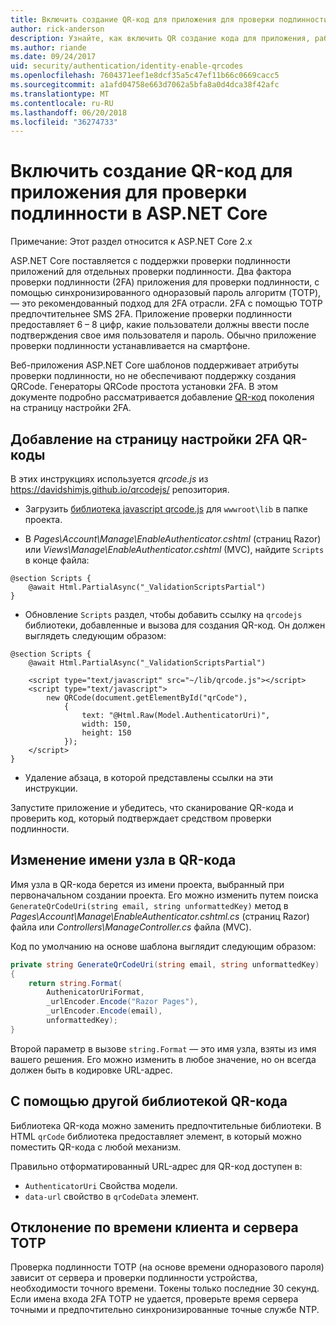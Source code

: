 ```yaml
---
title: Включить создание QR-код для приложения для проверки подлинности в ASP.NET Core
author: rick-anderson
description: Узнайте, как включить QR создание кода для приложения, работающие с ASP.NET Core двухфакторной проверки подлинности для проверки подлинности.
ms.author: riande
ms.date: 09/24/2017
uid: security/authentication/identity-enable-qrcodes
ms.openlocfilehash: 7604371eef1e8dcf35a5c47ef11b66c0669cacc5
ms.sourcegitcommit: a1afd04758e663d7062a5bfa8a0d4dca38f42afc
ms.translationtype: MT
ms.contentlocale: ru-RU
ms.lasthandoff: 06/20/2018
ms.locfileid: "36274733"
---
```

# <a name="enable-qr-code-generation-for-authenticator-apps-in-aspnet-core"></a>Включить создание QR-код для приложения для проверки подлинности в ASP.NET Core

Примечание: Этот раздел относится к ASP.NET Core 2.x

ASP.NET Core поставляется с поддержки проверки подлинности приложений для отдельных проверки подлинности. Два фактора проверки подлинности (2FA) приложения для проверки подлинности, с помощью синхронизированного одноразовый пароль алгоритм (TOTP), — это рекомендованный подход для 2FA отрасли. 2FA с помощью TOTP предпочтительнее SMS 2FA. Приложение проверки подлинности предоставляет 6 – 8 цифр, какие пользователи должны ввести после подтверждения свое имя пользователя и пароль. Обычно приложение проверки подлинности устанавливается на смартфоне.

Веб-приложения ASP.NET Core шаблонов поддерживает атрибуты проверки подлинности, но не обеспечивают поддержку создания QRCode. Генераторы QRCode простота установки 2FA. В этом документе подробно рассматривается добавление [QR-код](https://wikipedia.org/wiki/QR_code) поколения на страницу настройки 2FA.

## <a name="adding-qr-codes-to-the-2fa-configuration-page"></a>Добавление на страницу настройки 2FA QR-коды

В этих инструкциях используется *qrcode.js* из https://davidshimjs.github.io/qrcodejs/ репозитория.

* Загрузить [библиотека javascript qrcode.js](https://davidshimjs.github.io/qrcodejs/) для `wwwroot\lib` в папке проекта.

* В *Pages\Account\Manage\EnableAuthenticator.cshtml* (страниц Razor) или *Views\Manage\EnableAuthenticator.cshtml* (MVC), найдите `Scripts` в конце файла:

```cshtml
@section Scripts {
    @await Html.PartialAsync("_ValidationScriptsPartial")
}
```

* Обновление `Scripts` раздел, чтобы добавить ссылку на `qrcodejs` библиотеки, добавленные и вызова для создания QR-код. Он должен выглядеть следующим образом:

```cshtml
@section Scripts {
    @await Html.PartialAsync("_ValidationScriptsPartial")

    <script type="text/javascript" src="~/lib/qrcode.js"></script>
    <script type="text/javascript">
        new QRCode(document.getElementById("qrCode"),
            {
                text: "@Html.Raw(Model.AuthenticatorUri)",
                width: 150,
                height: 150
            });
    </script>
}
```

* Удаление абзаца, в которой представлены ссылки на эти инструкции.

Запустите приложение и убедитесь, что сканирование QR-кода и проверить код, который подтверждает средством проверки подлинности.

## <a name="change-the-site-name-in-the-qr-code"></a>Изменение имени узла в QR-кода

Имя узла в QR-кода берется из имени проекта, выбранный при первоначальном создании проекта. Его можно изменить путем поиска `GenerateQrCodeUri(string email, string unformattedKey)` метод в *Pages\Account\Manage\EnableAuthenticator.cshtml.cs* (страниц Razor) файла или *Controllers\ManageController.cs* файла (MVC). 

Код по умолчанию на основе шаблона выглядит следующим образом:

```c#
private string GenerateQrCodeUri(string email, string unformattedKey)
{
    return string.Format(
        AuthenicatorUriFormat,
        _urlEncoder.Encode("Razor Pages"),
        _urlEncoder.Encode(email),
        unformattedKey);
}
```

Второй параметр в вызове `string.Format` — это имя узла, взяты из имя вашего решения. Его можно изменить в любое значение, но он всегда должен быть в кодировке URL-адрес.

## <a name="using-a-different-qr-code-library"></a>С помощью другой библиотекой QR-кода

Библиотека QR-кода можно заменить предпочтительные библиотеки. В HTML `qrCode` библиотека предоставляет элемент, в который можно поместить QR-кода с любой механизм.

Правильно отформатированный URL-адрес для QR-код доступен в:

* `AuthenticatorUri` Свойства модели.
* `data-url` свойство в `qrCodeData` элемент. 

## <a name="totp-client-and-server-time-skew"></a>Отклонение по времени клиента и сервера TOTP

Проверка подлинности TOTP (на основе времени одноразового пароля) зависит от сервера и проверки подлинности устройства, необходимости точного времени. Токены только последние 30 секунд. Если имена входа 2FA TOTP не удается, проверьте время сервера точными и предпочтительно синхронизированные точные службе NTP.
